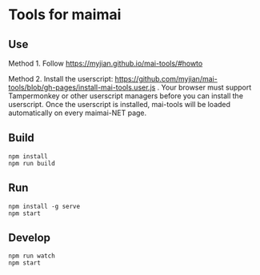 Tools for maimai
====

Use
----

Method 1. Follow https://myjian.github.io/mai-tools/#howto

Method 2. Install the userscript: https://github.com/myjian/mai-tools/blob/gh-pages/install-mai-tools.user.js . Your browser must support Tampermonkey or other userscript managers before you can install the userscript. Once the userscript is installed, mai-tools will be loaded automatically on every maimai-NET page.

Build
----

    npm install
    npm run build

Run
----

    npm install -g serve
    npm start

Develop
----

    npm run watch
    npm start
